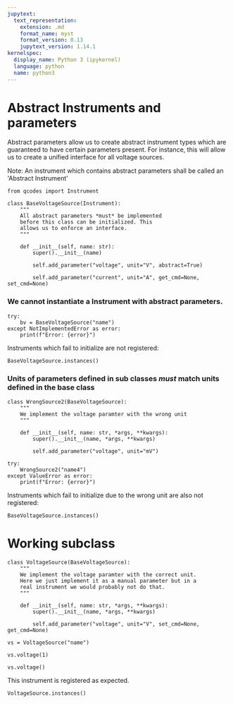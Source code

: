 ```yaml
---
jupytext:
  text_representation:
    extension: .md
    format_name: myst
    format_version: 0.13
    jupytext_version: 1.14.1
kernelspec:
  display_name: Python 3 (ipykernel)
  language: python
  name: python3
---
```


# Abstract Instruments and parameters

Abstract parameters allow us to create abstract instrument types which are guaranteed to have certain parameters present. For instance, this will allow us to create a unified interface for all voltage sources.

Note: An instrument which contains abstract parameters shall be called an 'Abstract Instrument'

```{code-cell} ipython3
from qcodes import Instrument
```

```{code-cell} ipython3
class BaseVoltageSource(Instrument):
    """
    All abstract parameters *must* be implemented
    before this class can be initialized. This
    allows us to enforce an interface.
    """

    def __init__(self, name: str):
        super().__init__(name)

        self.add_parameter("voltage", unit="V", abstract=True)

        self.add_parameter("current", unit="A", get_cmd=None, set_cmd=None)
```

### We cannot instantiate a Instrument with abstract parameters.

```{code-cell} ipython3
try:
    bv = BaseVoltageSource("name")
except NotImplementedError as error:
    print(f"Error: {error}")
```

Instruments which fail to initialize are not registered:

```{code-cell} ipython3
BaseVoltageSource.instances()
```

### Units of parameters defined in sub classes *must* match units defined in the base class

```{code-cell} ipython3
class WrongSource2(BaseVoltageSource):
    """
    We implement the voltage paramter with the wrong unit
    """

    def __init__(self, name: str, *args, **kwargs):
        super().__init__(name, *args, **kwargs)

        self.add_parameter("voltage", unit="mV")
```

```{code-cell} ipython3
try:
    WrongSource2("name4")
except ValueError as error:
    print(f"Error: {error}")
```

Instruments which fail to initialize due to the wrong unit are also not registered:

```{code-cell} ipython3
BaseVoltageSource.instances()
```

# Working subclass

```{code-cell} ipython3
class VoltageSource(BaseVoltageSource):
    """
    We implement the voltage paramter with the correct unit.
    Here we just implement it as a manual parameter but in a
    real instrument we would probably not do that.
    """

    def __init__(self, name: str, *args, **kwargs):
        super().__init__(name, *args, **kwargs)

        self.add_parameter("voltage", unit="V", set_cmd=None, get_cmd=None)
```

```{code-cell} ipython3
vs = VoltageSource("name")
```

```{code-cell} ipython3
vs.voltage(1)
```

```{code-cell} ipython3
vs.voltage()
```

This instrument is registered as expected.

```{code-cell} ipython3
VoltageSource.instances()
```
